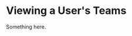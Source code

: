 [title]: # (Viewing a User's Teams)
[tags]: # (XXX)
[priority]: # (6495)
# Viewing a User's Teams
Something here.
